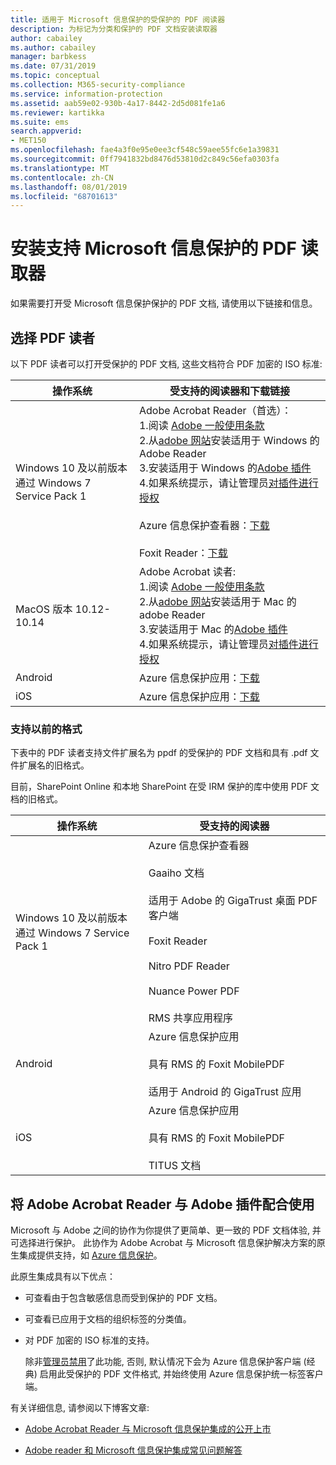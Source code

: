 ```yaml
---
title: 适用于 Microsoft 信息保护的受保护的 PDF 阅读器
description: 为标记为分类和保护的 PDF 文档安装读取器
author: cabailey
ms.author: cabailey
manager: barbkess
ms.date: 07/31/2019
ms.topic: conceptual
ms.collection: M365-security-compliance
ms.service: information-protection
ms.assetid: aab59e02-930b-4a17-8442-2d5d081fe1a6
ms.reviewer: kartikka
ms.suite: ems
search.appverid:
- MET150
ms.openlocfilehash: fae4a3f0e95e0ee3cf548c59aee55fc6e1a39831
ms.sourcegitcommit: 0ff7941832bd8476d53810d2c849c56efa0303fa
ms.translationtype: MT
ms.contentlocale: zh-CN
ms.lasthandoff: 08/01/2019
ms.locfileid: "68701613"
---
```

# <a name="install-a-pdf-reader-that-supports-microsoft-information-protection"></a>安装支持 Microsoft 信息保护的 PDF 读取器

如果需要打开受 Microsoft 信息保护保护的 PDF 文档, 请使用以下链接和信息。

## <a name="choose-your-pdf-reader"></a>选择 PDF 读者

以下 PDF 读者可以打开受保护的 PDF 文档, 这些文档符合 PDF 加密的 ISO 标准:

|操作系统|受支持的阅读器和下载链接|
|----------------|-----------------------------------|
|Windows 10 及以前版本<br />通过 Windows 7 Service Pack 1|Adobe Acrobat Reader（首选）：<br /> 1.阅读 [Adobe 一般使用条款](https://www.adobe.com/legal/terms.html) <br /> 2.从[adobe 网站](https://www.adobe.com/)安装适用于 Windows 的 Adobe Reader<br /> 3.安装适用于 Windows 的[Adobe 插件](https://go.microsoft.com/fwlink/?linkid=2050049) <br /> 4.如果系统提示，请让管理员[对插件进行授权](https://techcommunity.microsoft.com/t5/Azure-Information-Protection/General-Availability-of-Adobe-Acrobat-Reader-integration-with/ba-p/298396) <br /><br /> Azure 信息保护查看器：[下载](https://go.microsoft.com/fwlink/?linkid=838993)<br /><br />Foxit Reader：[下载](https://www.foxitsoftware.com/pdf-reader/)|
|MacOS 版本 10.12-10.14 |Adobe Acrobat 读者:<br /> 1.阅读 [Adobe 一般使用条款](https://www.adobe.com/legal/terms.html) <br /> 2.从[adobe 网站](https://www.adobe.com/)安装适用于 Mac 的 adobe Reader<br /> 3.安装适用于 Mac 的[Adobe 插件](https://go.microsoft.com/fwlink/?linkid=2050049) <br /> 4.如果系统提示，请让管理员[对插件进行授权](https://techcommunity.microsoft.com/t5/Azure-Information-Protection/General-Availability-of-Adobe-Acrobat-Reader-integration-with/ba-p/298396)|
|Android|Azure 信息保护应用：[下载](https://go.microsoft.com/fwlink/?LinkId=325340)|
|iOS|Azure 信息保护应用：[下载](https://go.microsoft.com/fwlink/?LinkId=325338)|

### <a name="support-for-previous-formats"></a>支持以前的格式

下表中的 PDF 读者支持文件扩展名为 ppdf 的受保护的 PDF 文档和具有 .pdf 文件扩展名的旧格式。

目前，SharePoint Online 和本地 SharePoint 在受 IRM 保护的库中使用 PDF 文档的旧格式。


|操作系统|受支持的阅读器|
|----------------|-----------------------------------|
|Windows 10 及以前版本<br />通过 Windows 7 Service Pack 1|Azure 信息保护查看器<br /><br />Gaaiho 文档<br /><br />适用于 Adobe 的 GigaTrust 桌面 PDF 客户端<br /><br />Foxit Reader<br /><br />Nitro PDF Reader<br /><br /> Nuance Power PDF<br /><br />RMS 共享应用程序|
|Android|Azure 信息保护应用<br /><br />具有 RMS 的 Foxit MobilePDF<br /><br />适用于 Android 的 GigaTrust 应用|
|iOS|Azure 信息保护应用<br /><br />具有 RMS 的 Foxit MobilePDF<br /><br />TITUS 文档|

## <a name="using-adobe-acrobat-reader-with-the-adobe-plug-in"></a>将 Adobe Acrobat Reader 与 Adobe 插件配合使用

Microsoft 与 Adobe 之间的协作为你提供了更简单、更一致的 PDF 文档体验, 并可选择进行保护。 此协作为 Adobe Acrobat 与 Microsoft 信息保护解决方案的原生集成提供支持，如 [Azure 信息保护](../what-is-information-protection.md)。 

此原生集成具有以下优点：

- 可查看由于包含敏感信息而受到保护的 PDF 文档。

- 可查看已应用于文档的组织标签的分类值。

- 对 PDF 加密的 ISO 标准的支持。
    
    除非[管理员禁用](client-admin-guide-customizations.md#dont-protect-pdf-files-by-using-the-iso-standard-for-pdf-encryption)了此功能, 否则, 默认情况下会为 Azure 信息保护客户端 (经典) 启用此受保护的 PDF 文件格式, 并始终使用 Azure 信息保护统一标签客户端。

有关详细信息, 请参阅以下博客文章: 

- [Adobe Acrobat Reader 与 Microsoft 信息保护集成的公开上市](https://techcommunity.microsoft.com/t5/Azure-Information-Protection/General-Availability-of-Adobe-Acrobat-Reader-Integration-with/ba-p/298396)

- [Adobe reader 和 Microsoft 信息保护集成常见问题解答](https://techcommunity.microsoft.com/t5/Microsoft-Information-Protection/Adobe-reader-and-Microsoft-Information-Protection-integration/ba-p/482219)

